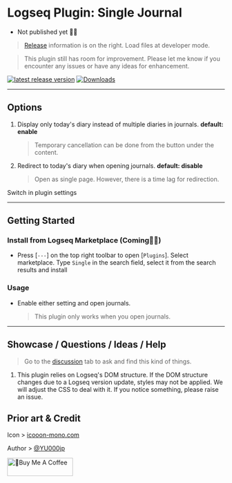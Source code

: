 # Logseq Plugin: Single Journal

- Not published yet 👷🚧

> [Release](https://github.com/YU000jp/logseq-plugin-single-journal/releases) information is on the right. Load files at developer mode.

> This plugin still has room for improvement. Please let me know if you encounter any issues or have any ideas for enhancement.

[![latest release version](https://img.shields.io/github/v/release/YU000jp/logseq-plugin-single-journal)](https://github.com/YU000jp/logseq-plugin-single-journal/releases)
[![Downloads](https://img.shields.io/github/downloads/YU000jp/logseq-plugin-single-journal/total.svg)](https://github.com/YU000jp/logseq-plugin-single-journal/releases)
<!-- Published 2023 -->

---

## Options

1. Display only today's diary instead of multiple diaries in journals. **default: enable**
   > Temporary cancellation can be done from the button under the content.
1. Redirect to today's diary when opening journals. **default: disable**
   > Open as single page. However, there is a time lag for redirection.

Switch in plugin settings

---

## Getting Started

### Install from Logseq Marketplace (Coming👷🚧)

- Press [`---`] on the top right toolbar to open [`Plugins`]. Select marketplace. Type `Single` in the search field, select it from the search results and install

### Usage

- Enable either setting and open journals.
  > This plugin only works when you open journals.

---

## Showcase / Questions / Ideas / Help

> Go to the [discussion](https://github.com/YU000jp/logseq-plugin-single-journal/discussions) tab to ask and find this kind of things.

1. This plugin relies on Logseq's DOM structure. If the DOM structure changes due to a Logseq version update, styles may not be applied. We will adjust the CSS to deal with it. If you notice something, please raise an issue.

## Prior art & Credit

Icon > [icooon-mono.com](https://icooon-mono.com/)

Author > [@YU000jp](https://github.com/YU000jp)

<a href="https://www.buymeacoffee.com/yu000japan" target="_blank"><img src="https://cdn.buymeacoffee.com/buttons/v2/default-violet.png" alt="🍌Buy Me A Coffee" style="height: 42px;width: 152px" ></a>
